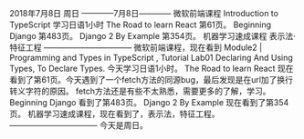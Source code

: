 2018年7月8日 周日
————7月8日————
微软前端课程 Introduction to TypeScript
学习日语1小时
The Road to learn React 第61页。
Beginning Django 第483页。
Django 2 By Example 第354页。
机器学习速成课程 表示法·特征工程
———————————
微软前端课程，现在看到 Module2 | Programming and Types in TypeScript , 
Tutorial Lab01 Declaring And Using Types, To Declare Types. 
今天学习日语1小时。
The Road to learn React 现在看到了第61页。今天遇到了一个fetch方法的同源bug，最后发现是在url加了换行转义字符的原因。
fetch方法还是有些不太熟悉，需要更多的了解，学习。
Beginning Django 看到了第483页。
Django 2 By Example 现在看到了第354页。
机器学习速成课程，现在看到了，表示法，特征工程。
———————————
今天是周日。
